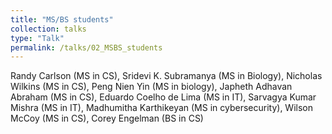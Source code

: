 ```yaml
---
title: "MS/BS students"
collection: talks
type: "Talk"
permalink: /talks/02_MSBS_students
---
```


Randy Carlson (MS in CS), Sridevi K. Subramanya (MS in Biology), Nicholas Wilkins (MS in CS), Peng Nien Yin (MS in biology), Japheth Adhavan Abraham (MS in CS), Eduardo Coelho de Lima (MS in IT), Sarvagya Kumar Mishra (MS in IT), Madhumitha Karthikeyan (MS in cybersecurity), Wilson McCoy (MS in CS), Corey Engelman (BS in CS)
